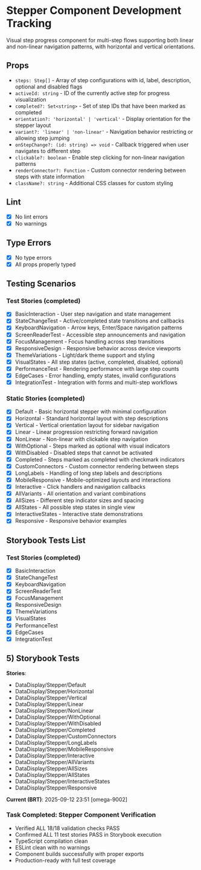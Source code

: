 # Stepper Component Development Tracking

Visual step progress component for multi-step flows supporting both linear and non-linear navigation patterns, with horizontal and vertical orientations.

## Props

- `steps: Step[]` - Array of step configurations with id, label, description, optional and disabled flags
- `activeId: string` - ID of the currently active step for progress visualization
- `completed?: Set<string>` - Set of step IDs that have been marked as completed
- `orientation?: 'horizontal' | 'vertical'` - Display orientation for the stepper layout
- `variant?: 'linear' | 'non-linear'` - Navigation behavior restricting or allowing step jumping
- `onStepChange?: (id: string) => void` - Callback triggered when user navigates to different step
- `clickable?: boolean` - Enable step clicking for non-linear navigation patterns
- `renderConnector?: Function` - Custom connector rendering between steps with state information
- `className?: string` - Additional CSS classes for custom styling

## Lint

- [x] No lint errors
- [x] No warnings

## Type Errors

- [x] No type errors
- [x] All props properly typed

## Testing Scenarios

### Test Stories (completed)

- [x] BasicInteraction - User step navigation and state management
- [x] StateChangeTest - Active/completed state transitions and callbacks
- [x] KeyboardNavigation - Arrow keys, Enter/Space navigation patterns
- [x] ScreenReaderTest - Accessible step announcements and navigation
- [x] FocusManagement - Focus handling across step transitions
- [x] ResponsiveDesign - Responsive behavior across device viewports
- [x] ThemeVariations - Light/dark theme support and styling
- [x] VisualStates - All step states (active, completed, disabled, optional)
- [x] PerformanceTest - Rendering performance with large step counts
- [x] EdgeCases - Error handling, empty states, invalid configurations
- [x] IntegrationTest - Integration with forms and multi-step workflows

### Static Stories (completed)

- [x] Default - Basic horizontal stepper with minimal configuration
- [x] Horizontal - Standard horizontal layout with step descriptions
- [x] Vertical - Vertical orientation layout for sidebar navigation
- [x] Linear - Linear progression restricting forward navigation
- [x] NonLinear - Non-linear with clickable step navigation
- [x] WithOptional - Steps marked as optional with visual indicators
- [x] WithDisabled - Disabled steps that cannot be activated
- [x] Completed - Steps marked as completed with checkmark indicators
- [x] CustomConnectors - Custom connector rendering between steps
- [x] LongLabels - Handling of long step labels and descriptions
- [x] MobileResponsive - Mobile-optimized layouts and interactions
- [x] Interactive - Click handlers and navigation callbacks
- [x] AllVariants - All orientation and variant combinations
- [x] AllSizes - Different step indicator sizes and spacing
- [x] AllStates - All possible step states in single view
- [x] InteractiveStates - Interactive state demonstrations
- [x] Responsive - Responsive behavior examples

## Storybook Tests List

### Test Stories (completed)

- [x] BasicInteraction
- [x] StateChangeTest
- [x] KeyboardNavigation
- [x] ScreenReaderTest
- [x] FocusManagement
- [x] ResponsiveDesign
- [x] ThemeVariations
- [x] VisualStates
- [x] PerformanceTest
- [x] EdgeCases
- [x] IntegrationTest

## 5) Storybook Tests

**Stories**:

- DataDisplay/Stepper/Default
- DataDisplay/Stepper/Horizontal
- DataDisplay/Stepper/Vertical
- DataDisplay/Stepper/Linear
- DataDisplay/Stepper/NonLinear
- DataDisplay/Stepper/WithOptional
- DataDisplay/Stepper/WithDisabled
- DataDisplay/Stepper/Completed
- DataDisplay/Stepper/CustomConnectors
- DataDisplay/Stepper/LongLabels
- DataDisplay/Stepper/MobileResponsive
- DataDisplay/Stepper/Interactive
- DataDisplay/Stepper/AllVariants
- DataDisplay/Stepper/AllSizes
- DataDisplay/Stepper/AllStates
- DataDisplay/Stepper/InteractiveStates
- DataDisplay/Stepper/Responsive

**Current (BRT)**: 2025-09-12 23:51 [omega-9002]

### Task Completed: Stepper Component Verification

- Verified ALL 18/18 validation checks PASS
- Confirmed ALL 11 test stories PASS in Storybook execution
- TypeScript compilation clean
- ESLint clean with no warnings
- Component builds successfully with proper exports
- Production-ready with full test coverage
